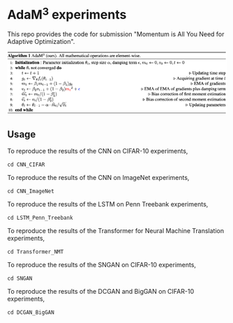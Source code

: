 # AdaM$^3$ experiments

This repo provides the code for submission "Momentum is All You Need for Adaptive Optimization". 

![image](AdaM3.png)
## Usage



To reproduce the results of the CNN on CIFAR-10 experiments,

```
cd CNN_CIFAR
```

To reproduce the results of the CNN on ImageNet experiments,

```
cd CNN_ImageNet
```

To reproduce the results of the LSTM on Penn Treebank experiments,

```
cd LSTM_Penn_Treebank
```

To reproduce the results of the Transformer for Neural Machine Translation experiments,

```
cd Transformer_NMT
```

To reproduce the results of the SNGAN on CIFAR-10 experiments,

```
cd SNGAN
```

To reproduce the results of the DCGAN and BigGAN on CIFAR-10 experiments,

```
cd DCGAN_BigGAN
```






